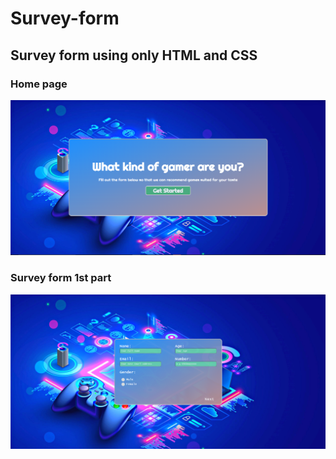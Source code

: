 # Survey-form
## Survey form using only HTML and CSS

### Home page
![Home Page](/Images/homepage.png)

### Survey form 1st part
![Survey form](/Images/Survey-form.png)
